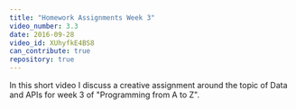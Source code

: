 ```yaml
---
title: "Homework Assignments Week 3"
video_number: 3.3
date: 2016-09-28
video_id: XUhyfkE4BS8
can_contribute: true
repository: true
---
```


In this short video I discuss a creative assignment around the topic of Data and APIs for week 3 of "Programming from A to Z".
